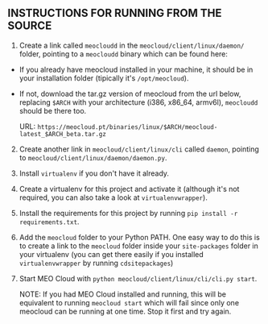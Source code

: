 INSTRUCTIONS FOR RUNNING FROM THE SOURCE
----------------------------------------

1. Create a link called `meocloudd` in the `meocloud/client/linux/daemon/` folder, pointing to a `meocloudd` binary which can be found here:
  - If you already have meocloud installed in your machine, it should be in your installation folder (tipically it's `/opt/meocloud`).
  - If not, download the tar.gz version of meocloud from the url below, replacing `$ARCH` with your architecture (i386, x86_64, armv6l), `meocloudd` should be there too.

    URL: `https://meocloud.pt/binaries/linux/$ARCH/meocloud-latest_$ARCH_beta.tar.gz`

2. Create another link in `meocloud/client/linux/cli` called `daemon`, pointing to `meocloud/client/linux/daemon/daemon.py`.

3. Install `virtualenv` if you don't have it already.

4. Create a virtualenv for this project and activate it (although it's not required, you can also take a look at `virtualenvwrapper`).

5. Install the requirements for this project by running `pip install -r requirements.txt`.

6. Add the `meocloud` folder to your Python PATH. One easy way to do this is to create a link to the `meocloud` folder inside your `site-packages` folder in your virtualenv (you can get there easily if you installed `virtualenvwrapper` by running `cdsitepackages`)

7. Start MEO Cloud with `python meocloud/client/linux/cli/cli.py start`.

   NOTE: If you had MEO Cloud installed and running, this will be equivalent to running `meocloud start` which will fail since only one meocloud can be running at one time. Stop it first and try again.
